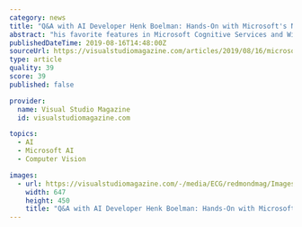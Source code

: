 ```yaml
---
category: news
title: "Q&A with AI Developer Henk Boelman: Hands-On with Microsoft's New AI and IoT Technologies"
abstract: "his favorite features in Microsoft Cognitive Services and Windows IoT and the latest updates on his upcoming day-long hands-on lab for Live! 360, \"Build Your Own A.I. Powered Robot.\" This AI quick start combines Windows IoT, a Raspberry Pi with some ..."
publishedDateTime: 2019-08-16T14:48:00Z
sourceUrl: https://visualstudiomagazine.com/articles/2019/08/16/microsoft-ai-qa.aspx
type: article
quality: 39
score: 39
published: false

provider:
  name: Visual Studio Magazine
  id: visualstudiomagazine.com

topics:
  - AI
  - Microsoft AI
  - Computer Vision

images:
  - url: https://visualstudiomagazine.com/-/media/ECG/redmondmag/Images/IntroImages2016/0516red_RedView.jpg
    width: 647
    height: 450
    title: "Q&A with AI Developer Henk Boelman: Hands-On with Microsoft's New AI and IoT Technologies"
---
```

